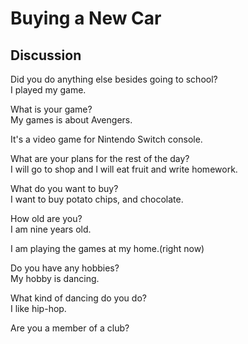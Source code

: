 # Buying a New Car
## Discussion
Did you do anything else besides going to school?  
I played my game.  

What is your game?  
My games is about Avengers.  

It's a video game for Nintendo Switch console.  

What are your plans for the rest of the day?  
I will go to shop and I will eat fruit and write homework.  

What do you want to buy?  
I want to buy potato chips, and chocolate.  

How old are you?  
I am nine years old.  

I am playing the games at my home.(right now)  

Do you have any hobbies?  
My hobby is dancing.  

What kind of dancing do you do?  
I like hip-hop.  

Are you a member of a club?  
